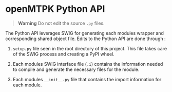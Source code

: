 # openMTPK Python API

> **Warning**
> Do not edit the source `.py` files. 

The Python API leverages SWIG for generating each modules wrapper 
and corresponding shared object file. Edits to the Python API are done through :

1.  `setup.py` file seen in the root directory of this project. This file takes 
care of the SWIG process and creating a PyPI wheel.

2. Each modules SWIG interface file (`.i`) contains the information needed to 
compile and generate the necessary files for the module.

3. Each modules `__init__.py` file that contains the import information for each module. 

